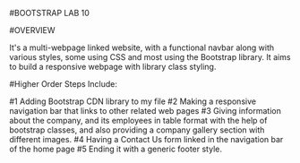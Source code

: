 
#BOOTSTRAP LAB 10


#OVERVIEW

It's a multi-webpage linked website, with a functional navbar along with various styles, some using CSS and most using the Bootstrap library. It aims to build a responsive webpage with library class styling. 

#Higher Order Steps Include: 

#1 Adding Bootstrap CDN library to my file
#2 Making a responsive navigation bar that links to other related web pages
#3 Giving information about the company, and its employees in table format with the help of bootstrap classes, and also providing a company gallery section with different images.
#4 Having a Contact Us form linked in the navigation bar of the home page
#5 Ending it with a generic footer style. 

